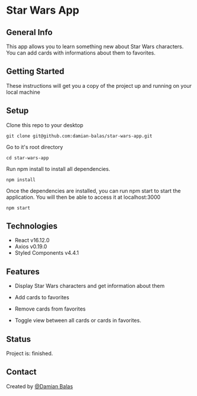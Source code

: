 # Star Wars App

## General Info

This app allows you to learn something new about Star Wars characters. You can add cards with informations about them to favorites.

## Getting Started

These instructions will get you a copy of the project up and running on your local machine

## Setup

Clone this repo to your desktop

    git clone git@github.com:damian-balas/star-wars-app.git

Go to it's root directory

    cd star-wars-app

Run npm install to install all dependencies.

    npm install

Once the dependencies are installed, you can run npm start to start the application. You will then be able to access it at localhost:3000

    npm start

## Technologies

- React v16.12.0
- Axios v0.19.0
- Styled Components v4.4.1

## Features

- Display Star Wars characters and get information about them

- Add cards to favorites

- Remove cards from favorites

- Toggle view between all cards or cards in favorites.

## Status

Project is: finished.

## Contact

Created by [@Damian Balas](https://github.com/damian-balas/)
